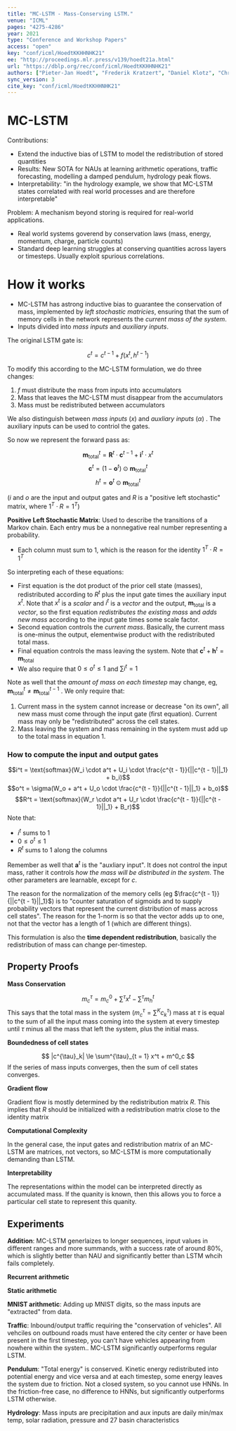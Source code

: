 ```yaml
---
title: "MC-LSTM - Mass-Conserving LSTM."
venue: "ICML"
pages: "4275-4286"
year: 2021
type: "Conference and Workshop Papers"
access: "open"
key: "conf/icml/HoedtKKHHNHK21"
ee: "http://proceedings.mlr.press/v139/hoedt21a.html"
url: "https://dblp.org/rec/conf/icml/HoedtKKHHNHK21"
authors: ["Pieter-Jan Hoedt", "Frederik Kratzert", "Daniel Klotz", "Christina Halmich", "Markus Holzleitner", "Grey Nearing", "Sepp Hochreiter", "G\u00fcnter Klambauer"]
sync_version: 3
cite_key: "conf/icml/HoedtKKHHNHK21"
---
```


# MC-LSTM

Contributions:
* Extend the inductive bias of LSTM to model the redistribution of stored quantities
* Results: New SOTA for NAUs at learning arithmetic operations, traffic forecasting, modelling a damped pendulum, hydrology peak flows.
* Interpretability: "in the hydrology example, we show that MC-LSTM states correlated with real world processes and are therefore interpretable"


Problem: A mechanism beyond storing is required for real-world applications.

 - Real world systems goverend by conservation laws (mass, energy, momentum, charge, particle counts)
 - Standard deep learning struggles at conserving quantities across layers or timesteps. Usually exploit spurious correlations.

# How it works

* MC-LSTM has astrong inductive bias to guarantee the conservation of mass, implemented by *left stochastic matricies*, ensuring that the sum of memory cells in the network represents the *current mass of the system*.
* Inputs divided into *mass inputs* and *auxiliary inputs*.

The original LSTM gate is:

$$c^t = c^{t - 1} + f(x^t, h^{t - 1})$$

To modify this according to the MC-LSTM formulation, we do three changes:

1. $f$ must distribute the mass from inputs into accumulators
2. Mass that leaves the MC-LSTM must disappear from the accumulators
3. Mass must be redistributed between accumulators

We also distinguish between *mass inputs* ($x$) and *auxliary inputs* ($\alpha$) . The auxiliary inputs can be used to contriol the gates.

So now we represent the forward pass as:

$$\mathbf{m}^t_{\text{total}} = \mathbf{R}^t \cdot \mathbf{c}^{t - 1} + \mathbf{i}^t \cdot x^t$$
$$\mathbf{c}^t = (1 - \mathbf{o}^t) \odot \mathbf{m}^t_{\text{total}}$$
$$h^t = \mathbf{o}^t \odot \mathbf{m}^t_{\text{total}}$$

($i$ and $o$ are the input and output gates and $R$ is a "positive left stochastic" matrix, where $1^T \cdot R = 1^T$)

**Positive Left Stochastic Matrix**: Used to describe the transitions of a Markov chain. Each entry mus be a nonnegative real number representing a probability.

 - Each column must sum to 1, which is the reason for the identity $1^T \cdot R = 1^T$

So interpreting each of these equations:
 - First equation is the dot product of the prior cell state (masses), redistributed according to $R^t$ plus the input gate times the auxiliary input $x^t$. Note that $x^t$ is a *scalar* and $i^t$ is a *vector* and the output, $\mathbf{m}_{\text{total}}$ is a *vector*, so the first equation *redistributes the existing mass* and *adds new mass* according to the input gate times some scale factor.
 - Second equation controls the *current mass*. Basically, the current mass is one-minus the output, elementwise product with the redistributed total mass.
 - Final equation controls the mass leaving the system. Note that $\mathbf{c}^t + \mathbf{h}^t = \mathbf{m}_{\text{total}}$
 - We also require that $0 \le o^t \le 1$ and $\sum i^t = 1$

Note as well that the *amount of mass on each timestep* may change, eg, $\mathbf{m}_{\text{total}}^t \ne \mathbf{m}_{\text{total}}^{t - 1}$ . We only require that:

1. Current mass in the system cannot increase or decrease "on its own", all new mass must come through the input gate (first equation). Current mass may only be "redistributed" across the cell states.
2. Mass leaving the system and mass remaining in the system must add up to the total mass in equation 1.

### How to compute the input and output gates

$$i^t = \text{softmax}(W_i \cdot a^t + U_i \cdot \frac{c^{t - 1}}{||c^{t - 1}||_1} + b_i)$$
$$o^t = \sigma(W_o + a^t + U_o \cdot \frac{c^{t - 1}}{||c^{t - 1}||_1} + b_o)$$
$$R^t = \text{softmax}(W_r \cdot a^t + U_r \cdot \frac{c^{t - 1}}{||c^{t - 1}||_1} + B_r)$$
Note that:
 * $i^t$ sums to 1
 * $0 \le o^t \le 1$
 *  $R^t$ sums to 1 along the columns

Remember as well that $\mathbf{a}^t$ is the "auxliary input". It does not control the input mass, rather it controls *how the mass will be distributed in the system*. The other parameters are learnable, except for $c$.

The reason for the normalization of the memory cells (eg $\frac{c^{t - 1}}{||c^{t - 1}||_1}$) is to "counter saturation of sigmoids and to supply probability vectors that represent the current distribution of mass across cell states". The reason for the 1-norm is so that the vector adds up to one, not that the vector has a length of 1 (which are different things).

This formulation is also the **time dependent redistribution**, basically the redistribution of mass can change per-timestep.

## Property Proofs

**Mass Conservation**

$$
m^{\tau}_c = m^0_{c} + \sum^{\tau} x^t - \sum^{\tau} m^t_h
$$
This says that the total mass in the system ($m^{\tau}_c = \sum^K c^{\tau}_k$) mass at $\tau$ is equal to the sum of all the input mass coming into the system at every timestep until $\tau$ minus all the mass that left the system, plus the initial mass.

**Boundedness of cell states**

$$
|c^{\tau}_k| \le \sum^{\tau}_{t = 1} x^t + m^0_c
$$
If the series of mass inputs converges, then the sum of cell states converges.

**Gradient flow**

Gradient flow is mostly determined by the redistribution matrix $R$. This implies that $R$ should be initialized with a redistribution matrix close to the identity matrix

**Computational Complexity**

In the general case, the input gates and redistribution matrix of an MC-LSTM are matrices, not vectors, so MC-LSTM is more computationally demanding than LSTM.

**Interpretability**

The representations within the model can be interpreted directly as accumulated mass. If the quanity is known, then this allows you to force a particular cell state to represent this quanity.

## Experiments

**Addition**: MC-LSTM generlaizes to longer sequences, input values in different ranges and more summands, with a success rate of around 80\%, which is slightly better than NAU and significantly better than LSTM whcih fails completely.

**Recurrent arithmetic**

**Static arithmetic**

**MNIST arithmetic**: Adding up MNIST digits, so the mass inputs are "extracted" from data.

**Traffic**: Inbound/output traffic requiring the "conservation of vehicles". All vehciles on outbound roads must have entered the city center or have been present in the first timestep, you can't have vehicles appearing from nowhere within the system.. MC-LSTM significantly outperforms regular LSTM.

**Pendulum**: "Total energy" is conserved. Kinetic energy redistributed into potential energy and vice versa and at each timestep, some energy leaves the system due to friction. Not a closed system, so you cannot use HNNs. In the friction-free case, no difference to HNNs, but significantly outperforms LSTM otherwise.

**Hydrology**: Mass inputs are precipitation and aux inputs are daily min/max temp, solar radiation, pressure and 27 basin characteristics